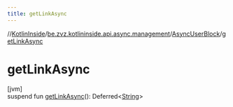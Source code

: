 ```yaml
---
title: getLinkAsync
---
```

//[KotlinInside](../../../index.html)/[be.zvz.kotlininside.api.async.management](../index.html)/[AsyncUserBlock](index.html)/[getLinkAsync](get-link-async.html)



# getLinkAsync



[jvm]\
suspend fun [getLinkAsync](get-link-async.html)(): Deferred&lt;[String](https://kotlinlang.org/api/latest/jvm/stdlib/kotlin/-string/index.html)&gt;




